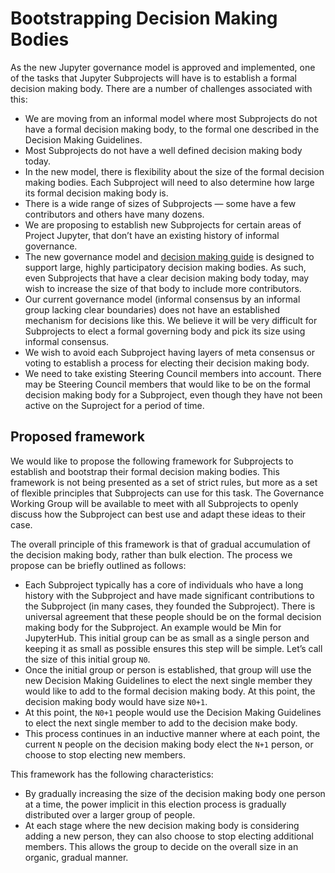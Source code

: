 # Bootstrapping Decision Making Bodies

As the new Jupyter governance model is approved and implemented, one of the tasks that Jupyter Subprojects will have is to establish a formal decision making body. There are a number of challenges associated with this:

- We are moving from an informal model where most Subprojects do not have a formal decision making body, to the formal one described in the Decision Making Guidelines.
- Most Subprojects do not have a well defined decision making body today.
- In the new model, there is flexibility about the size of the formal decision making bodies. Each Subproject will need to also determine how large its formal decision making body is.
- There is a wide range of sizes of Subprojects &mdash; some have a few contributors and others have many dozens.
- We are proposing to establish new Subprojects for certain areas of Project Jupyter, that don’t have an existing history of informal governance.
- The new governance model and [decision making guide](decision_making.md) is designed to support large, highly participatory decision making bodies. As such, even Subprojects that have a clear decision making body today, may wish to increase the size of that body to include more contributors.
- Our current governance model (informal consensus by an informal group lacking clear boundaries) does not have an established mechanism for decisions like this. We believe it will be very difficult for Subprojects to elect a formal governing body and pick its size using informal consensus.
- We wish to avoid each Subproject having layers of meta consensus or voting to establish a process for electing their decision making body.
- We need to take existing Steering Council members into account. There may be Steering Council members that would like to be on the formal decision making body for a Subproject, even though they have not been active on the Suproject for a period of time.

## Proposed framework

We would like to propose the following framework for Subprojects to establish and bootstrap their formal decision making bodies. This framework is not being presented as a set of strict rules, but more as a set of flexible principles that Subprojects can use for this task. The Governance Working Group will be available to meet with all Subprojects to openly discuss how the Subproject can best use and adapt these ideas to their case.

The overall principle of this framework is that of gradual accumulation of the decision making body, rather than bulk election. The process we propose can be briefly outlined as follows:


- Each Subproject typically has a core of individuals who have a long history with the Subproject and have made significant contributions to the Subproject (in many cases, they founded the Subproject). There is universal agreement that these people should be on the formal decision making body for the Subproject. An example would be Min for JupyterHub. This initial group can be as small as a single person and keeping it as small as possible ensures this step will be simple. Let’s call the size of this initial group `N0`.
- Once the initial group or person is established, that group will use the new Decision Making Guidelines to elect the next single member they would like to add to the formal decision making body. At this point, the decision making body would have size `N0+1`.
- At this point, the `N0+1` people would use the Decision Making Guidelines to elect the next single member to add to the decision make body.
- This process continues in an inductive manner where at each point, the current `N` people on the decision making body elect the `N+1` person, or choose to stop electing new members.

This framework has the following characteristics:

- By gradually increasing the size of the decision making body one person at a time, the power implicit in this election process is gradually distributed over a larger group of people.
- At each stage where the new decision making body is considering adding a new person, they can also choose to stop electing additional members. This allows the group to decide on the overall size in an organic, gradual manner.
